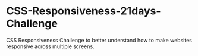 # CSS-Responsiveness-21days-Challenge
CSS Responsiveness Challenge to better understand how to make websites responsive across multiple screens.

